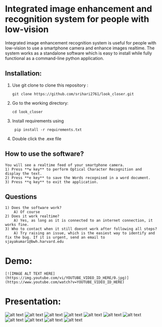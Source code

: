 # Integrated image enhancement and recognition system for people with low-vision

Integrated image enhancement recognition system is useful for people with low-vision to use a smartphone camera and enhance images realtime. The system works as a standalone software which is easy to install while fully functional as a command-line python application.

## Installation:
1) Use git clone to clone this repository : 

    ```git clone https://github.com/srihari2761/look_closer.git```

2) Go to the working directory:

    ```cd look_closer```

3) Install requirements using 

    ``` pip install -r requirements.txt```

4) Double click the .exe file

## How to use the software?
    You will see a realtime feed of your smartphone camera. 
    1) Press **w key** to perform Optical Character Recognition and display the text.
    2) Press **e key** to save the Words recognised in a word document.
    3) Press **q key** to exit the application.

## Questions
    1) Does the software work?
        A) Of course
    2) Does it work realtime?
        A) Yes, as long as it is connected to an internet connection, it works fine.
    3) Who to contact when it still doesnt work after following all steps?
        A) Try raising an issue, which is the easiest way to identify and fix the bug. If it is urgent, send an email to sjayakumar1@bwh.harvard.edu

# Demo:
    [![IMAGE ALT TEXT HERE](https://img.youtube.com/vi/YOUTUBE_VIDEO_ID_HERE/0.jpg)](https://www.youtube.com/watch?v=YOUTUBE_VIDEO_ID_HERE)

# Presentation:

![alt text](https://raw.githubusercontent.com/srihari2761/look_closer/master/images/01.jpg)
![alt text](https://raw.githubusercontent.com/srihari2761/look_closer/master/images/02.jpg)
![alt text](https://raw.githubusercontent.com/srihari2761/look_closer/master/images/03.jpg)
![alt text](https://raw.githubusercontent.com/srihari2761/look_closer/master/images/04.jpg)
![alt text](https://raw.githubusercontent.com/srihari2761/look_closer/master/images/05.jpg)
![alt text](https://raw.githubusercontent.com/srihari2761/look_closer/master/images/06.jpg)
![alt text](https://raw.githubusercontent.com/srihari2761/look_closer/master/images/07.jpg)
![alt text](https://raw.githubusercontent.com/srihari2761/look_closer/master/images/08.jpg)
![alt text](https://raw.githubusercontent.com/srihari2761/look_closer/master/images/09.jpg)
![alt text](https://raw.githubusercontent.com/srihari2761/look_closer/master/images/10.jpg)
![alt text](https://raw.githubusercontent.com/srihari2761/look_closer/master/images/11.jpg)



